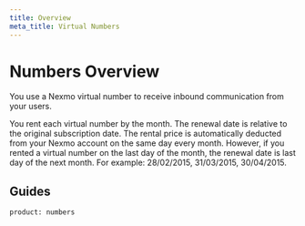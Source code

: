 ```yaml
---
title: Overview
meta_title: Virtual Numbers
---
```


# Numbers Overview

You use a Nexmo virtual number to receive inbound communication from your users.

You rent each virtual number by the month. The renewal date is relative to the original subscription date. The rental price is automatically deducted from your Nexmo account on the same day every month. However, if you rented a virtual number on the last day of the month, the renewal date is last day of the next month. For example: 28/02/2015, 31/03/2015, 30/04/2015.

## Guides


```concept_list
product: numbers
```
